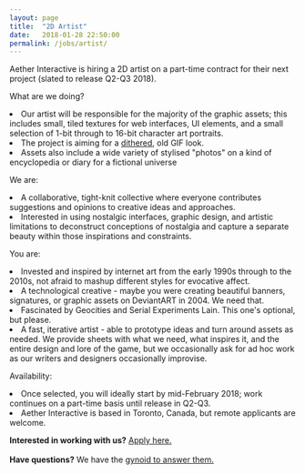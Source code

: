 ```yaml
---
layout: page
title:  "2D Artist"
date:   2018-01-28 22:50:00
permalink: /jobs/artist/
---
```

<div class="dos">
<p>Aether Interactive is hiring a 2D artist on a part-time contract for their next project (slated to release Q2-Q3 2018).</p>

<p>What are we doing?</p>
<li>Our artist will be responsible for the majority of the graphic assets; this includes small, tiled textures for web interfaces, UI elements, and a small selection of 1-bit through to 16-bit character art portraits.</li>
<li>The project is aiming for a <a href="http://gazs.github.io/canvas-atkinson-dither/">dithered</a>, old GIF look.</li>
<li>Assets also include a wide variety of stylised "photos" on a kind of encyclopedia or diary for a fictional universe</li>

<p>We are:</p>
<li>A collaborative, tight-knit collective where everyone contributes suggestions and opinions to creative ideas and approaches.</li>
<li>Interested in using nostalgic interfaces, graphic design, and artistic limitations to deconstruct conceptions of nostalgia and capture a separate beauty within those inspirations and constraints.</li>

<p>You are:</p>
<li>Invested and inspired by internet art from the early 1990s through to the 2010s, not afraid to mashup different styles for evocative affect.</li>
<li>A technological creative - maybe you were creating beautiful banners, signatures, or graphic assets on DeviantART in 2004. We need that.</li>
<li>Fascinated by Geocities and Serial Experiments Lain. This one's optional, but please.</li>
<li>A fast, iterative artist - able to prototype ideas and turn around assets as needed. We provide sheets with what we need, what inspires it, and the entire design and lore of the game, but we occasionally ask for ad hoc work as our writers and designers occasionally improvise.</li>

<p>Availability:</p>
<li>Once selected, you will ideally start by mid-February 2018; work continues on a part-time basis until release in Q2-Q3.</li>
<li>Aether Interactive is based in Toronto, Canada, but remote applicants are welcome.</li>

<p><b>Interested in working with us?</b> <a href="https://goo.gl/forms/UzK6pkctFyoaBVog2">Apply here.</a> <br/><br/><b>Have questions?</b> We have the <a href="mailto:sophi@park.computer">gynoid to answer them.</a></p>
</div>

